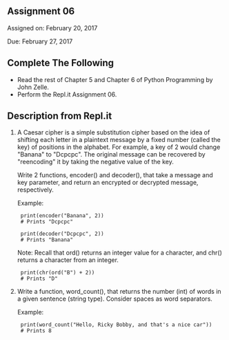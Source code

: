 ## Assignment 06
Assigned on: February 20, 2017

Due: February 27, 2017

## Complete The Following

* Read the rest of Chapter 5 and Chapter 6 of Python Programming by John Zelle.
* Perform the Repl.it Assignment 06.


## Description from Repl.it
1. A Caesar cipher is a simple substitution cipher based on the idea of shifting each letter in a plaintext message by a fixed number (called the key) of positions in the alphabet. For example, a key of 2 would change "Banana" to "Dcpcpc".  The original message can be recovered by "reencoding" it by taking the negative value of the key.

    Write 2 functions, encoder() and decoder(), that take a message and key parameter, and return an encrypted or decrypted message, respectively.

	Example:

    	print(encoder("Banana", 2))
    	# Prints "Dcpcpc"

    	print(decoder("Dcpcpc", 2))
    	# Prints "Banana"

	Note:
	Recall that ord() returns an integer value for a character, and chr() returns a character from an integer. 

    	print(chr(ord("B") + 2))
    	# Prints "D"


2. Write a function, word_count(), that returns the number (int) of words in a given sentence (string type). Consider spaces as word separators. 

	Example:

    	print(word_count("Hello, Ricky Bobby, and that's a nice car"))
    	# Prints 8